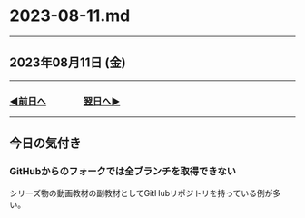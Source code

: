 # 2023-08-11.md

---

## 2023年08月11日 (金)

---

### [◀️前日へ](https://github.com/yuasys/chatty-journal/blob/main/2023/08/2023-08-10.md)&emsp;&emsp;&emsp;&emsp;[翌日へ▶️](https://github.com/yuasys/chatty-journal/blob/main/2023/08/2023-08-12.md)

---

## 今日の気付き

### GitHubからのフォークでは全ブランチを取得できない

シリーズ物の動画教材の副教材としてGitHubリポジトリを持っている例が多い。  
